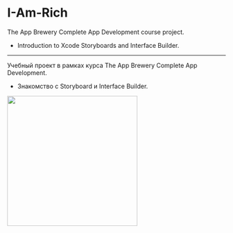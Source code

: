 # I-Am-Rich

The App Brewery Complete App Development course project.
* Introduction to Xcode Storyboards and Interface Builder.

--------------------------------------------------------

Учебный проект в рамках курса The App Brewery Complete App Development.
* Знакомство с Storyboard и Interface Builder.

<img src="https://user-images.githubusercontent.com/64682381/149627546-8c489a56-eb83-4064-b7fd-ae8678fde9de.png" width="300">
